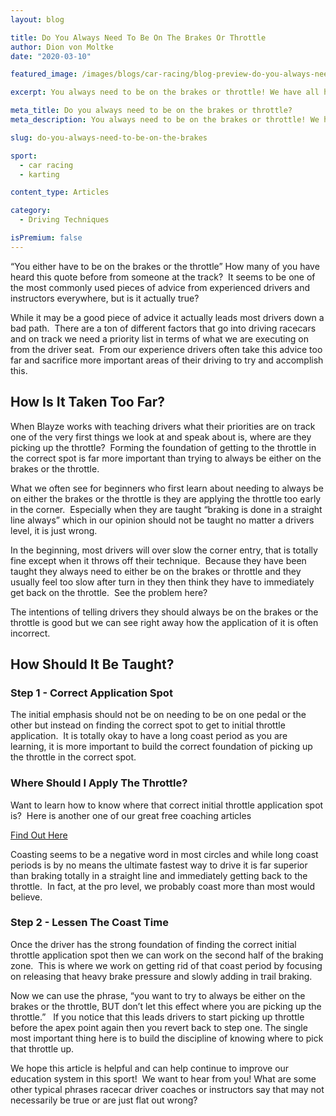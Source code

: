 ```yaml
---
layout: blog

title: Do You Always Need To Be On The Brakes Or Throttle
author: Dion von Moltke
date: "2020-03-10"

featured_image: /images/blogs/car-racing/blog-preview-do-you-always-need-to-be-on-the-throttle-or-brakes-compressor.jpg

excerpt: You always need to be on the brakes or throttle! We have all heard someone say that, is it true? Find out here!

meta_title: Do you always need to be on the brakes or throttle?
meta_description: You always need to be on the brakes or throttle! We have all heard someone say that, is it true? Find out here!

slug: do-you-always-need-to-be-on-the-brakes

sport:
  - car racing
  - karting

content_type: Articles

category:
  - Driving Techniques

isPremium: false
---
```


“You either have to be on the brakes or the throttle” How many of you have heard this quote before from someone at the track?  It seems to be one of the most commonly used pieces of advice from experienced drivers and instructors everywhere, but is it actually true?

While it may be a good piece of advice it actually leads most drivers down a bad path.  There are a ton of different factors that go into driving racecars and on track we need a priority list in terms of what we are executing on from the driver seat.  From our experience drivers often take this advice too far and sacrifice more important areas of their driving to try and accomplish this.

## How Is It Taken Too Far?

When Blayze works with teaching drivers what their priorities are on track one of the very first things we look at and speak about is, where are they picking up the throttle?  Forming the foundation of getting to the throttle in the correct spot is far more important than trying to always be either on the brakes or the throttle.

What we often see for beginners who first learn about needing to always be on either the brakes or the throttle is they are applying the throttle too early in the corner.  Especially when they are taught “braking is done in a straight line always” which in our opinion should not be taught no matter a drivers level, it is just wrong.

In the beginning, most drivers will over slow the corner entry, that is totally fine except when it throws off their technique.  Because they have been taught they always need to either be on the brakes or throttle and they usually feel too slow after turn in they then think they have to immediately get back on the throttle.  See the problem here?

The intentions of telling drivers they should always be on the brakes or the throttle is good but we can see right away how the application of it is often incorrect.

## How Should It Be Taught?

### Step 1 - Correct Application Spot

The initial emphasis should not be on needing to be on one pedal or the other but instead on finding the correct spot to get to initial throttle application.  It is totally okay to have a long coast period as you are learning, it is more important to build the correct foundation of picking up the throttle in the correct spot.

### Where Should I Apply The Throttle?

Want to learn how to know where that correct initial throttle application spot is?  Here is another one of our great free coaching articles

[Find Out Here](/blog/car-racing/does-an-earlier-throttle-application-mean-a-better-exit/)

Coasting seems to be a negative word in most circles and while long coast periods is by no means the ultimate fastest way to drive it is far superior than braking totally in a straight line and immediately getting back to the throttle.  In fact, at the pro level, we probably coast more than most would believe.

### Step 2 - Lessen The Coast Time

Once the driver has the strong foundation of finding the correct initial throttle application spot then we can work on the second half of the braking zone.  This is where we work on getting rid of that coast period by focusing on releasing that heavy brake pressure and slowly adding in trail braking.

Now we can use the phrase, “you want to try to always be either on the brakes or the throttle, BUT don’t let this effect where you are picking up the throttle.”   If you notice that this leads drivers to start picking up throttle before the apex point again then you revert back to step one. The single most important thing here is to build the discipline of knowing where to pick that throttle up.

We hope this article is helpful and can help continue to improve our education system in this sport!  We want to hear from you! What are some other typical phrases racecar driver coaches or instructors say that may not necessarily be true or are just flat out wrong?
